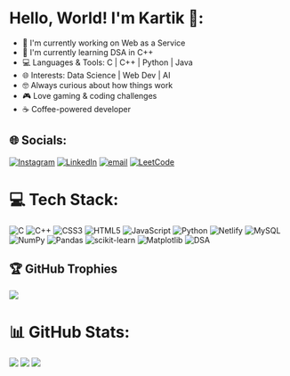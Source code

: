 # Hello, World! I'm Kartik 👋:
- 🔭 I'm currently working on Web as a Service<br>
- 🌱 I'm currently learning DSA in C++<br>
- 💻 Languages & Tools: C | C++ | Python | Java<br>
- 🌐 Interests: Data Science | Web Dev | AI<br>
- 🤓 Always curious about how things work<br>
- 🎮 Love gaming & coding challenges<br>
- ☕ Coffee-powered developer<br>

 ## 🌐 Socials:
[![Instagram](https://img.shields.io/badge/Instagram-%23E4405F.svg?logo=Instagram&logoColor=white)](https://www.instagram.com/kartik_rastogi_18/) [![LinkedIn](https://img.shields.io/badge/LinkedIn-%230077B5.svg?logo=linkedin&logoColor=white)](https://www.linkedin.com/in/kartik-rastogi-113236325/) [![email](https://img.shields.io/badge/Email-D14836?logo=gmail&logoColor=white)](mailto:kartikrastogi4544@gmail.com) 
[![LeetCode](https://img.shields.io/badge/-LeetCode-F7DF1E?logo=LeetCode&logoColor=black)](https://leetcode.com/u/kartikrastogi18)

# 💻 Tech Stack:
![C](https://img.shields.io/badge/c-%2300599C.svg?style=flat&logo=c&logoColor=white) ![C++](https://img.shields.io/badge/c++-%2300599C.svg?style=flat&logo=c%2B%2B&logoColor=white) ![CSS3](https://img.shields.io/badge/css3-%231572B6.svg?style=flat&logo=css3&logoColor=white) ![HTML5](https://img.shields.io/badge/html5-%23E34F26.svg?style=flat&logo=html5&logoColor=white) ![JavaScript](https://img.shields.io/badge/javascript-%23323330.svg?style=flat&logo=javascript&logoColor=%23F7DF1E) ![Python](https://img.shields.io/badge/python-3670A0?style=flat&logo=python&logoColor=ffdd54) ![Netlify](https://img.shields.io/badge/netlify-%23000000.svg?style=flat&logo=netlify&logoColor=#00C7B7) ![MySQL](https://img.shields.io/badge/mysql-4479A1.svg?style=flat&logo=mysql&logoColor=white) ![NumPy](https://img.shields.io/badge/numpy-%23013243.svg?style=flat&logo=numpy&logoColor=white) ![Pandas](https://img.shields.io/badge/pandas-%23150458.svg?style=flat&logo=pandas&logoColor=white) ![scikit-learn](https://img.shields.io/badge/scikit--learn-%23F7931E.svg?style=flat&logo=scikit-learn&logoColor=white) ![Matplotlib](https://img.shields.io/badge/Matplotlib-%23ffffff.svg?style=flat&logo=Matplotlib&logoColor=black)
 ![DSA](https://img.shields.io/badge/DSA-%2300599C.svg?style=flat&logo=c%2B%2B&logoColor=white)
## 🏆 GitHub Trophies
![](https://github-profile-trophy.vercel.app/?username=kartikrastogi18&theme=onedark&no-frame=true&no-bg=true&margin-w=4)<br>
# 📊 GitHub Stats:
![](https://github-readme-stats.vercel.app/api?username=kartikrastogi18&theme=one_dark_pro&hide_border=true&include_all_commits=true&count_private=true)
![](https://github-readme-stats.vercel.app/api/top-langs/?username=kartikrastogi18&theme=one_dark_pro&hide_border=true&include_all_commits=true&count_private=true&layout=compact)
![](https://nirzak-streak-stats.vercel.app/?user=kartikrastogi18&theme=one_dark_pro&hide_border=true)<br/>




<!--
**kartikrastogi18/kartikrastogi18** is a ✨ _special_ ✨ repository because its `README.md` (this file) appears on your GitHub profile.

Here are some ideas to get you started:

- 🔭 I’m currently working on ...
- 🌱 I’m currently learning ...
- 👯 I’m looking to collaborate on ...
- 🤔 I’m looking for help with ...
- 💬 Ask me about ...
- 📫 How to reach me: ...
- 😄 Pronouns: ...
- ⚡ Fun fact: ...
-->
